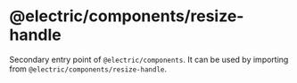 # @electric/components/resize-handle

Secondary entry point of `@electric/components`. It can be used by importing from `@electric/components/resize-handle`.
